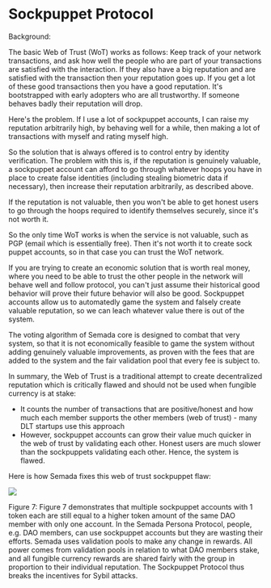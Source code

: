 # Sockpuppet Protocol

Background:

The basic Web of Trust \(WoT\) works as follows: Keep track of your network transactions, and ask how well the people who are part of your transactions are satisfied with the interaction. If they also have a big reputation and are satisfied with the transaction then your reputation goes up. If you get a lot of these good transactions then you have a good reputation. It's bootstrapped with early adopters who are all trustworthy. If someone behaves badly their reputation will drop.  


Here's the problem. If I use a lot of sockpuppet accounts, I can raise my reputation arbitrarily high, by behaving well for a while, then making a lot of transactions with myself and rating myself high.  


So the solution that is always offered is to control entry by identity verification. The problem with this is, if the reputation is genuinely valuable, a sockpuppet account can afford to go through whatever hoops you have in place to create false identities \(including stealing biometric data if necessary\), then increase their reputation arbitrarily, as described above.  


If the reputation is not valuable, then you won't be able to get honest users to go through the hoops required to identify themselves securely, since it's not worth it.  


So the only time WoT works is when the service is not valuable, such as PGP \(email which is essentially free\). Then it's not worth it to create sock puppet accounts, so in that case you can trust the WoT network.  


If you are trying to create an economic solution that is worth real money, where you need to be able to trust the other people in the network will behave well and follow protocol, you can't just assume their historical good behavior will prove their future behavior will also be good. Sockpuppet accounts allow us to automatedly game the system and falsely create valuable reputation, so we can leach whatever value there is out of the system.  


The voting algorithm of Semada core is designed to combat that very system, so that it is not economically feasible to game the system without adding genuinely valuable improvements, as proven with the fees that are added to the system and the fair validation pool that every fee is subject to.  


In summary, the Web of Trust is a traditional attempt to create decentralized reputation which is critically flawed and should not be used when fungible currency is at stake:

* It counts the number of transactions that are positive/honest and how much each member supports the other members  \(web of trust\) - many DLT startups use this approach
* However, sockpuppet accounts can grow their value much quicker in the web of trust by validating each other. Honest users are much slower than the sockpuppets validating each other. Hence, the system is flawed.

Here is how Semada fixes this web of trust sockpuppet flaw:

![](https://lh6.googleusercontent.com/NXNArD5yPXYGZLb450TTD4i5YA5pWhtZtJlO-LVMGzn9ll1YH_rBj55xSY-Ka9DT9syyLRy1a_ZPZdcItTn-XFMYKSCRKY6g1DqOP5gdM984D16nI5C0_cEmXwaeCYbEysTDiJ7X)

Figure 7: Figure 7 demonstrates that multiple sockpuppet accounts with 1 token each are still equal to a higher token amount of the same DAO member with only one account. In the Semada Persona Protocol, people, e.g. DAO members, can use sockpuppet accounts but they are wasting their efforts. Semada uses validation pools to make any change in rewards. All power comes from  validation pools in relation to what DAO members stake, and all fungible currency rewards are shared fairly with the group in proportion to their individual reputation. The Sockpuppet Protocol thus breaks the incentives for Sybil attacks.  


